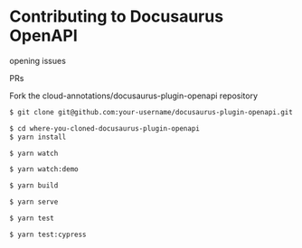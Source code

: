 # Contributing to Docusaurus OpenAPI

opening issues

PRs

Fork the cloud-annotations/docusaurus-plugin-openapi repository

```sh
$ git clone git@github.com:your-username/docusaurus-plugin-openapi.git
```

```sh
$ cd where-you-cloned-docusaurus-plugin-openapi
$ yarn install
```

```sh
$ yarn watch
```

```sh
$ yarn watch:demo
```

```sh
$ yarn build
```

```sh
$ yarn serve
```

```sh
$ yarn test
```

```sh
$ yarn test:cypress
```
